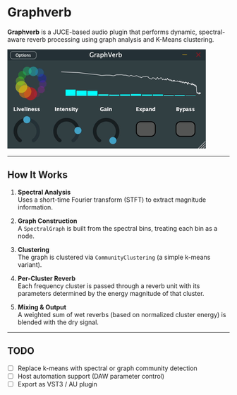 # Graphverb

**Graphverb** is a JUCE-based audio plugin that performs dynamic, spectral-aware
reverb processing using graph analysis and K-Means clustering.

![GraphVerb](doc/preview.gif)

---

## How It Works

1. **Spectral Analysis**  
   Uses a short-time Fourier transform (STFT) to extract magnitude information.

2. **Graph Construction**  
   A `SpectralGraph` is built from the spectral bins, treating each bin as a
   node.

3. **Clustering**  
   The graph is clustered via `CommunityClustering` (a simple k-means variant).

4. **Per-Cluster Reverb**  
   Each frequency cluster is passed through a reverb unit with its parameters
   determined by the energy magnitude of that cluster.

5. **Mixing & Output**  
   A weighted sum of wet reverbs (based on normalized cluster energy) is blended
   with the dry signal.

---

## TODO

- [ ] Replace k-means with spectral or graph community detection
- [ ] Host automation support (DAW parameter control)
- [ ] Export as VST3 / AU plugin